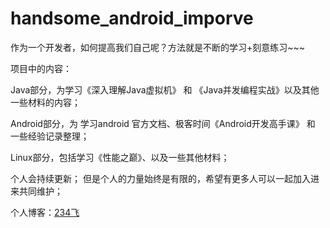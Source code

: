 # handsome_android_imporve

作为一个开发者，如何提高我们自己呢？方法就是不断的学习+刻意练习~~~

项目中的内容：
  
  
  Java部分，为学习《深入理解Java虚拟机》 和 《Java并发编程实战》以及其他一些材料的内容；
  
  Android部分，为 学习android 官方文档、极客时间《Android开发高手课》 和 一些经验记录整理；
  
  Linux部分，包括学习《性能之巅》、以及一些其他材料；
  

  个人会持续更新；
  但是个人的力量始终是有限的，希望有更多人可以一起加入进来共同维护；
  
  
  
  
  
  个人博客：[234飞](https://zhangchangsheng.cn/)
 
